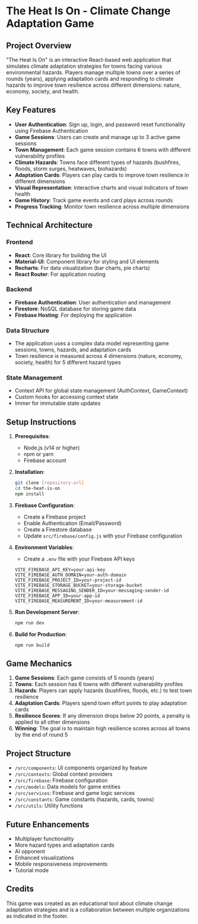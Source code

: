 # The Heat Is On - Climate Change Adaptation Game

## Project Overview

"The Heat Is On" is an interactive React-based web application that simulates climate adaptation strategies for towns facing various environmental hazards. Players manage multiple towns over a series of rounds (years), applying adaptation cards and responding to climate hazards to improve town resilience across different dimensions: nature, economy, society, and health.

## Key Features

- **User Authentication**: Sign up, login, and password reset functionality using Firebase Authentication
- **Game Sessions**: Users can create and manage up to 3 active game sessions
- **Town Management**: Each game session contains 6 towns with different vulnerability profiles
- **Climate Hazards**: Towns face different types of hazards (bushfires, floods, storm surges, heatwaves, biohazards)
- **Adaptation Cards**: Players can play cards to improve town resilience in different dimensions
- **Visual Representation**: Interactive charts and visual indicators of town health
- **Game History**: Track game events and card plays across rounds
- **Progress Tracking**: Monitor town resilience across multiple dimensions

## Technical Architecture

### Frontend
- **React**: Core library for building the UI
- **Material-UI**: Component library for styling and UI elements
- **Recharts**: For data visualization (bar charts, pie charts)
- **React Router**: For application routing

### Backend
- **Firebase Authentication**: User authentication and management
- **Firestore**: NoSQL database for storing game data
- **Firebase Hosting**: For deploying the application

### Data Structure
- The application uses a complex data model representing game sessions, towns, hazards, and adaptation cards
- Town resilience is measured across 4 dimensions (nature, economy, society, health) for 5 different hazard types

### State Management
- Context API for global state management (AuthContext, GameContext)
- Custom hooks for accessing context state
- Immer for immutable state updates

## Setup Instructions

1. **Prerequisites**:
   - Node.js (v14 or higher)
   - npm or yarn
   - Firebase account

2. **Installation**:
   ```bash
   git clone [repository-url]
   cd the-heat-is-on
   npm install
   ```

3. **Firebase Configuration**:
   - Create a Firebase project
   - Enable Authentication (Email/Password)
   - Create a Firestore database
   - Update `src/firebase/config.js` with your Firebase configuration

4. **Environment Variables**:
   - Create a `.env` file with your Firebase API keys
   ```
   VITE_FIREBASE_API_KEY=your-api-key
   VITE_FIREBASE_AUTH_DOMAIN=your-auth-domain
   VITE_FIREBASE_PROJECT_ID=your-project-id
   VITE_FIREBASE_STORAGE_BUCKET=your-storage-bucket
   VITE_FIREBASE_MESSAGING_SENDER_ID=your-messaging-sender-id
   VITE_FIREBASE_APP_ID=your-app-id
   VITE_FIREBASE_MEASUREMENT_ID=your-measurement-id
   ```

5. **Run Development Server**:
   ```bash
   npm run dev
   ```

6. **Build for Production**:
   ```bash
   npm run build
   ```

## Game Mechanics

1. **Game Sessions**: Each game consists of 5 rounds (years)
2. **Towns**: Each session has 6 towns with different vulnerability profiles
3. **Hazards**: Players can apply hazards (bushfires, floods, etc.) to test town resilience
4. **Adaptation Cards**: Players spend town effort points to play adaptation cards
5. **Resilience Scores**: If any dimension drops below 20 points, a penalty is applied to all other dimensions
6. **Winning**: The goal is to maintain high resilience scores across all towns by the end of round 5

## Project Structure

- `/src/components`: UI components organized by feature
- `/src/contexts`: Global context providers
- `/src/firebase`: Firebase configuration
- `/src/models`: Data models for game entities
- `/src/services`: Firebase and game logic services
- `/src/constants`: Game constants (hazards, cards, towns)
- `/src/utils`: Utility functions

## Future Enhancements

- Multiplayer functionality
- More hazard types and adaptation cards
- AI opponent
- Enhanced visualizations
- Mobile responsiveness improvements
- Tutorial mode

## Credits

This game was created as an educational tool about climate change adaptation strategies and is a collaboration between multiple organizations as indicated in the footer.
